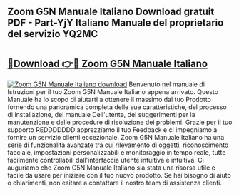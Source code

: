 ## Zoom G5N Manuale Italiano Download gratuit PDF - Part-YjY Italiano Manuale del proprietario del servizio YQ2MC

# <h2><a href="http://dfeft7i.blite.top/?on=Zoom+G5N+Manuale+Italiano">🔗Download 👉🔴 Zoom G5N Manuale Italiano</a></h2>

[![Zoom G5N Manuale Italiano download](https://i.imgur.com/lujVjoI.png)](http://dfeft7i.blite.top/?on=Zoom+G5N+Manuale+Italiano)
Benvenuto nel manuale di Istruzioni per il tuo Zoom G5N Manuale Italiano appena arrivato. Questo Manuale ha lo scopo di aiutarti a ottenere il massimo dal tuo Prodotto fornendo una panoramica completa delle sue caratteristiche, del processo di installazione, del manuale Dell'utente, dei suggerimenti per la manutenzione e delle procedure di risoluzione dei problemi. Grazie per il tuo supporto REDDDDDDD apprezziamo il tuo Feedback e ci impegniamo a fornire un servizio clienti eccezionale. Zoom G5N Manuale Italiano ha una serie di funzionalità avanzate tra cui rilevamento di oggetti, riconoscimento facciale, impostazioni personalizzabili e monitoraggio in tempo reale, tutte facilmente controllabili dall'interfaccia utente intuitiva e intuitiva. Ci auguriamo che Zoom G5N Manuale Italiano sia stata una risorsa utile e facile da usare per iniziare con il tuo nuovo prodotto. Se hai bisogno di aiuto o chiarimenti, non esitare a contattare il nostro team di assistenza clienti.
